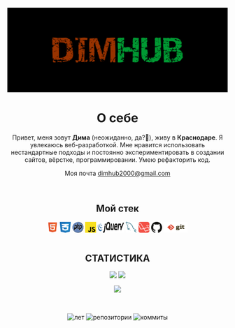<p align="center">
 
</p align="center">
<img src="https://github.com/dimitriy2000/dimitriy2000/blob/main/img/DIMHUB.png" alt="DIMHUB">
<h1 align="center">О себе</h1>
<p align="center">Привет, меня зовут <b>Дима</b> (неожиданно, да?🤨), живу в <b>Краснодаре</b>. Я увлекаюсь веб-разработкой. Мне нравится использовать нестандартные подходы и постоянно экспериментировать в создании сайтов, вёрстке, программировании. Умею рефакторить код.
<p align="center">Моя почта <a href= "mailto:dimhub2000@gmail.com">dimhub2000@gmail.com</a></p>
<br>
 
<h2 align="center">Мой стек</h2>
<div align="center"> 
<img src="https://github.com/dimitriy2000/dimitriy2000/blob/main/img/html5.svg" align="center" width="25" height="25">
<img src="https://github.com/dimitriy2000/dimitriy2000/blob/main/img/css3.svg" align="center" width="25" height="25">
<img src="https://github.com/dimitriy2000/dimitriy2000/blob/main/img/php.svg" align="center" width="25" height="25">
<img src="https://github.com/dimitriy2000/dimitriy2000/blob/main/img/js.svg" align="center" width="25" height="25">
<img src="https://github.com/dimitriy2000/dimitriy2000/blob/main/img/jquery.svg" align="center" width="60" height="25">
<img src="https://github.com/dimitriy2000/dimitriy2000/blob/main/img/mysql.svg" align="center" width="25" height="25">
<img src="https://github.com/dimitriy2000/dimitriy2000/blob/main/img/laravel.svg" align="center" width="25" height="25">
<img src="https://github.com/dimitriy2000/dimitriy2000/blob/main/img/github.svg" align="center" width="25" height="25">
<img src="https://github.com/dimitriy2000/dimitriy2000/blob/main/img/git.svg" align="center" width="55" height="25">
</div>
<br>
<h2 align="center">СТАТИСТИКА</h2>
<p align = "center">
  <img  src = "https://github-readme-stats.vercel.app/api?username=dimitriy2000&show_icons=true&theme=radical&line_height=27&locale=ru&include_all_commits=true">
  <img src = "https://github-readme-stats.vercel.app/api/top-langs/?username=dimitriy2000&theme=radical&count_private=true&custom_title=Часто используемые языки">
</p>
<p align = "center">
 <img  src="https://github-readme-streak-stats.herokuapp.com/?user=dimitriy2000&show_icons=true&locale=en&layout=compact&theme=radical&line_height=0&count_private=true">
</p> 
<br>
<p align="center">
 <!--<img src="https://badges.pufler.dev/visits/dimitriy2000/dimitriy2000" alt="Посещение репозитория"> -->
 <img src="https://badges.pufler.dev/years/dimitriy2000" alt="лет">
 <img src="https://badges.pufler.dev/repos/dimitriy2000" alt="репозитории">
 <img src="https://badges.pufler.dev/commits/yearly/dimitriy2000" alt="коммиты">
</p>

